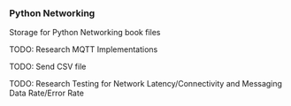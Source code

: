 ### Python Networking

Storage for Python Networking book files

TODO: Research MQTT Implementations

TODO: Send CSV file

TODO: Research Testing for Network Latency/Connectivity and Messaging Data Rate/Error Rate
